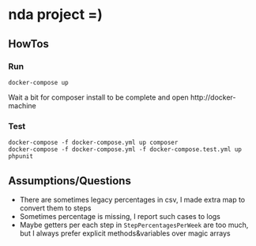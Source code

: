 # nda project =)

## HowTos

### Run

`docker-compose up`

Wait a bit for composer install to be complete and open http://docker-machine

### Test

```
docker-compose -f docker-compose.yml up composer
docker-compose -f docker-compose.yml -f docker-compose.test.yml up phpunit
```

## Assumptions/Questions

* There are sometimes legacy percentages in csv, I made extra map to convert them to steps
* Sometimes percentage is missing, I report such cases to logs
* Maybe getters per each step in `StepPercentagesPerWeek` are too much,
  but I always prefer explicit methods&variables over magic arrays 

